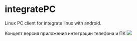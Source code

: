 # integratePC
Linux PC client for integrate linux with android.

Концепт версия приложения интеграции телефона и ПК
<img src="https://user-images.githubusercontent.com/9998764/32497401-7c0dc18e-c3dd-11e7-9cd4-394b1353caf6.png">
